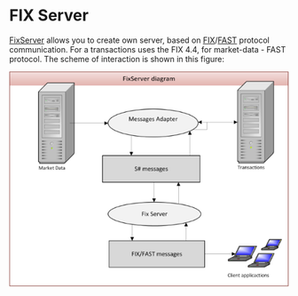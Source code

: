 # FIX Server

[FixServer](xref:StockSharp.Server.Fix.FixServer) allows you to create own server, based on [FIX](https://en.wikipedia.org/wiki/Financial_Information_eXchange)\/[FAST](https://en.wikipedia.org/wiki/FAST_protocol) protocol communication. For a transactions uses the FIX 4.4, for market\-data \- FAST protocol. The scheme of interaction is shown in this figure: 

![FixServer](../images/FixServer.png)
